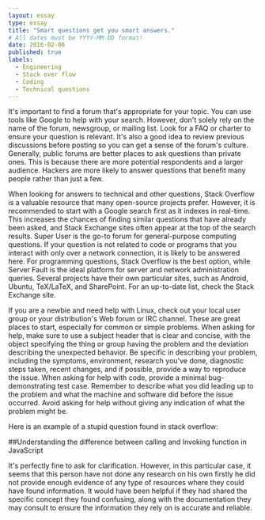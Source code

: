 ```yaml
---
layout: essay
type: essay
title: "Smart questions get you smart answers."
# All dates must be YYYY-MM-DD format!
date: 2016-02-06
published: true
labels:
  - Engineering
  - Stack over flow
  - Coding
  - Technical questions
---
```


It's important to find a forum that's appropriate for your topic. You can use tools like Google to help with your search. However, don't solely rely on the name of the forum, newsgroup, or mailing list. Look for a FAQ or charter to ensure your question is relevant. It's also a good idea to review previous discussions before posting so you can get a sense of the forum's culture. Generally, public forums are better places to ask questions than private ones. This is because there are more potential respondents and a larger audience. Hackers are more likely to answer questions that benefit many people rather than just a few.

When looking for answers to technical and other questions, Stack Overflow is a valuable resource that many open-source projects prefer. However, it is recommended to start with a Google search first as it indexes in real-time. This increases the chances of finding similar questions that have already been asked, and Stack Exchange sites often appear at the top of the search results. Super User is the go-to forum for general-purpose computing questions. If your question is not related to code or programs that you interact with only over a network connection, it is likely to be answered here. For programming questions, Stack Overflow is the best option, while Server Fault is the ideal platform for server and network administration queries. Several projects have their own particular sites, such as Android, Ubuntu, TeX/LaTeX, and SharePoint. For an up-to-date list, check the Stack Exchange site.

If you are a newbie and need help with Linux, check out your local user group or your distribution's Web forum or IRC channel. These are great places to start, especially for common or simple problems. When asking for help, make sure to use a subject header that is clear and concise, with the object specifying the thing or group having the problem and the deviation describing the unexpected behavior. Be specific in describing your problem, including the symptoms, environment, research you've done, diagnostic steps taken, recent changes, and if possible, provide a way to reproduce the issue. When asking for help with code, provide a minimal bug-demonstrating test case. Remember to describe what you did leading up to the problem and what the machine and software did before the issue occurred. Avoid asking for help without giving any indication of what the problem might be.

Here is an example of a stupid question found in stack overflow:

##Understanding the difference between calling and Invoking function in JavaScript

It's perfectly fine to ask for clarification. However, in this particular case, it seems that this person have not done any research on his own firstly he did not provide enough evidence of any type of resources where they could have found information. It would have been helpful if they had shared the specific concept they found confusing, along with the documentation they may consult to ensure the information they rely on is accurate  and reliable.
